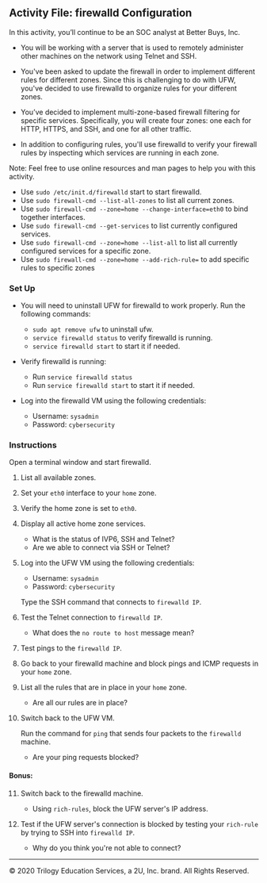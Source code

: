 ## Activity File: firewalld Configuration

In this activity, you’ll continue to be an SOC analyst at Better Buys, Inc.

- You will be working with a server that is used to remotely administer other machines on the network using Telnet and SSH.

- You've been asked to update the firewall in order to implement different rules for different zones. Since this is challenging to do with UFW, you've decided to use firewalld to organize rules for your different zones.

- You’ve decided to implement multi-zone-based firewall filtering for specific services. Specifically, you will create four zones: one each for HTTP, HTTPS, and SSH, and one for all other traffic.

- In addition to configuring rules, you'll use firewalld to verify your firewall rules by inspecting which services are running in each zone.

Note: Feel free to use online resources and man pages to help you with this activity.

- Use `sudo /etc/init.d/firewalld` start to start firewalld.
- Use `sudo firewall-cmd --list-all-zones` to list all current zones.
- Use `sudo firewall-cmd --zone=home --change-interface=eth0` to bind together interfaces.
- Use `sudo firewall-cmd --get-services` to list currently configured services.
- Use `sudo firewall-cmd --zone=home --list-all` to list all currently configured services for a specific zone.
- Use `sudo firewall-cmd --zone=home --add-rich-rule=` to add specific rules to specific zones

### Set Up

- You will need to uninstall UFW for firewalld to work properly. Run the following commands:

    - `sudo apt remove ufw` to uninstall ufw.
    -  `service firewalld status` to verify firewalld is running. 
    -  `service firewalld start` to start it if needed.

- Verify firewalld is running: 
    - Run `service firewalld status` 
    - Run `service firewalld start` to start it if needed.

- Log into the firewalld VM using the following credentials:

    - Username: `sysadmin`
    - Password: `cybersecurity`

### Instructions

Open a terminal window and start firewalld.

1. List all available zones.

2. Set your `eth0` interface to your `home` zone.

3. Verify the home zone is set to `eth0`.

4. Display all active home zone services.
    - What is the status of IVP6, SSH and Telnet? 
    - Are we able to connect via SSH or Telnet?

5. Log into the UFW VM using the following credentials:

    - Username: `sysadmin`
    - Password: `cybersecurity`

    Type the SSH command that connects to `firewalld IP`.

6. Test the Telnet connection to `firewalld IP`.

    - What does the `no route to host` message mean?

7. Test pings to the `firewalld IP`.

8. Go back to your firewalld machine and block pings and ICMP requests in your `home` zone.

9. List all the rules that are in place in your `home` zone. 

     - Are all our rules are in place?

10. Switch back to the UFW VM.

    Run the command for `ping` that sends four packets to the `firewalld` machine.

    - Are your ping requests blocked?

#### Bonus:

11. Switch back to the firewalld machine. 

     - Using `rich-rules`, block the UFW server's IP address.

12. Test if the UFW server's connection is blocked by testing your `rich-rule` by trying to SSH into `firewalld IP`.

    - Why do you think you're not able to connect?

---
© 2020 Trilogy Education Services, a 2U, Inc. brand. All Rights Reserved.

